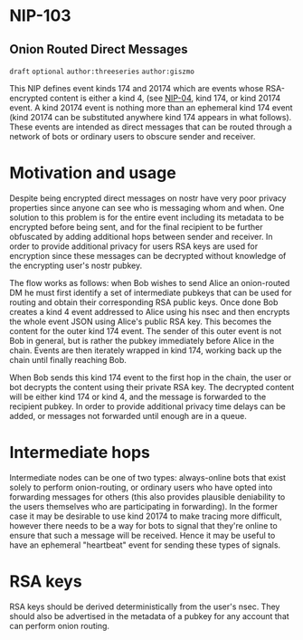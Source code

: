 NIP-103
=======

Onion Routed Direct Messages
----------------------------

`draft` `optional` `author:threeseries` `author:giszmo`

This NIP defines event kinds 174 and 20174 which are events whose RSA-encrypted content is either a kind 4, (see [NIP-04](04.md), kind 174, or kind 20174 event. A kind 20174 event is nothing more than an ephemeral kind 174 event (kind 20174 can be substituted anywhere kind 174 appears in what follows). These events are intended as direct messages that can be routed through a network of bots or ordinary users to obscure sender and receiver.

# Motivation and usage

Despite being encrypted direct messages on nostr have very poor privacy properties since anyone can see who is messaging whom and when. One solution to this problem is for the entire event including its metadata to be encrypted before being sent, and for the final recipient to be further obfuscated by adding additional hops between sender and receiver. In order to provide additional privacy for users RSA keys are used for encryption since these messages can be decrypted without knowledge of the encrypting user's nostr pubkey.

The flow works as follows: when Bob wishes to send Alice an onion-routed DM he must first identify a set of intermediate pubkeys that can be used for routing and obtain their corresponding RSA public keys. Once done Bob creates a kind 4 event addressed to Alice using his nsec and then encrypts the whole event JSON using Alice's public RSA key. This becomes the content for the outer kind 174 event. The sender of this outer event is not Bob in general, but is rather the pubkey immediately before Alice in the chain. Events are then iterately wrapped in kind 174, working back up the chain until finally reaching Bob.

When Bob sends this kind 174 event to the first hop in the chain, the user or bot decrypts the content using their private RSA key. The decrypted content will be either kind 174 or kind 4, and the message is forwarded to the recipient pubkey. In order to provide additional privacy time delays can be added, or messages not forwarded until enough are in a queue.

# Intermediate hops

Intermediate nodes can be one of two types: always-online bots that exist solely to perform onion-routing, or ordinary users who have opted into forwarding messages for others (this also provides plausible deniability to the users themselves who are participating in forwarding). In the former case it may be desirable to use kind 20174 to make tracing more difficult, however there needs to be a way for bots to signal that they're online to ensure that such a message will be received. Hence it may be useful to have an ephemeral "heartbeat" event for sending these types of signals.

# RSA keys

RSA keys should be derived deterministically from the user's nsec. They should also be advertised in the metadata of a pubkey for any account that can perform onion routing.
